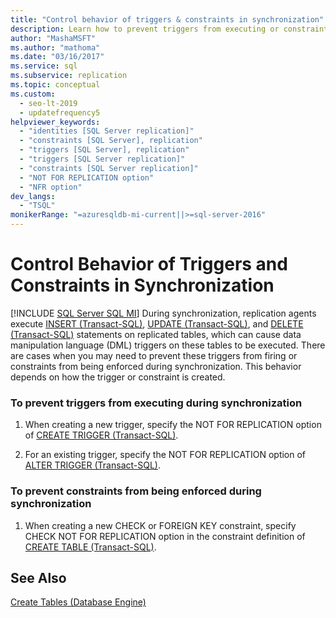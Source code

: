 ```yaml
---
title: "Control behavior of triggers & constraints in synchronization"
description: Learn how to prevent triggers from executing or constraints from being enforced during the synchronization of a SQL Server Replication Publication.
author: "MashaMSFT"
ms.author: "mathoma"
ms.date: "03/16/2017"
ms.service: sql
ms.subservice: replication
ms.topic: conceptual
ms.custom:
  - seo-lt-2019
  - updatefrequency5
helpviewer_keywords:
  - "identities [SQL Server replication]"
  - "constraints [SQL Server], replication"
  - "triggers [SQL Server], replication"
  - "triggers [SQL Server replication]"
  - "constraints [SQL Server replication]"
  - "NOT FOR REPLICATION option"
  - "NFR option"
dev_langs:
  - "TSQL"
monikerRange: "=azuresqldb-mi-current||>=sql-server-2016"
---
```

# Control Behavior of Triggers and Constraints in Synchronization
[!INCLUDE [SQL Server SQL MI](../../includes/applies-to-version/sql-asdbmi.md)]
  During synchronization, replication agents execute [INSERT &#40;Transact-SQL&#41;](../../t-sql/statements/insert-transact-sql.md), [UPDATE &#40;Transact-SQL&#41;](../../t-sql/queries/update-transact-sql.md), and [DELETE &#40;Transact-SQL&#41;](../../t-sql/statements/delete-transact-sql.md) statements on replicated tables, which can cause data manipulation language (DML) triggers on these tables to be executed. There are cases when you may need to prevent these triggers from firing or constraints from being enforced during synchronization. This behavior depends on how the trigger or constraint is created.  
  
### To prevent triggers from executing during synchronization  
  
1.  When creating a new trigger, specify the NOT FOR REPLICATION option of [CREATE TRIGGER &#40;Transact-SQL&#41;](../../t-sql/statements/create-trigger-transact-sql.md).  
  
2.  For an existing trigger, specify the NOT FOR REPLICATION option of [ALTER TRIGGER &#40;Transact-SQL&#41;](../../t-sql/statements/alter-trigger-transact-sql.md).  
  
### To prevent constraints from being enforced during synchronization  
  
1.  When creating a new CHECK or FOREIGN KEY constraint, specify CHECK NOT FOR REPLICATION option in the constraint definition of [CREATE TABLE &#40;Transact-SQL&#41;](../../t-sql/statements/create-table-transact-sql.md).  
  
## See Also  
 [Create Tables &#40;Database Engine&#41;](../../relational-databases/tables/create-tables-database-engine.md)  
  
  
